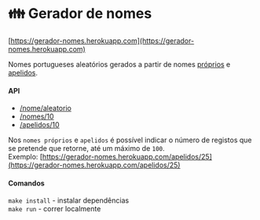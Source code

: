# 👪 Gerador de nomes

[https://gerador-nomes.herokuapp.com](https://gerador-nomes.herokuapp.com)

Nomes portugueses aleatórios gerados a partir de nomes [próprios](https://github.com/centraldedados/nomes_proprios) e [apelidos](https://github.com/centraldedados/apelidos).


#### API

- [/nome/aleatorio](http://gerador-nomes.herokuapp.com/nome/aleatorio)
- [/nomes/10](http://gerador-nomes.herokuapp.com/nomes/10)  
- [/apelidos/10](http://gerador-nomes.herokuapp.com/apelidos/10)  

Nos ``nomes próprios`` e ``apelidos`` é possível indicar o número de registos que se pretende que retorne, até um máximo de ``100``.  
Exemplo: [https://gerador-nomes.herokuapp.com/apelidos/25](https://gerador-nomes.herokuapp.com/apelidos/25) 

#### Comandos

``make install`` - instalar dependências  
``make run`` - correr localmente  